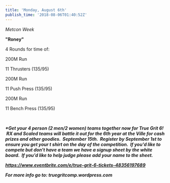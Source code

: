 ```yaml
---
title: 'Monday, August 6th'
publish_time: '2018-08-06T01:40:52Z'
---
```


*Metcon Week*

**"Roney"**

4 Rounds for time of:

200M Run

11 Thrusters (135/95)

200M Run

11 Push Press (135/95)

200M Run

11 Bench Press (135/95)

 

***\*Get your 4 person (2 men/2 women) teams together now for True Grit
6!  RX and Scaled teams will battle it out for the 6th year at the Ville
for cash prizes and other goodies.  September 15th.  Register by
September 1st to ensure you get your t shirt on the day of the
competition.  If you'd like to compete but don't have a team we have a
signup sheet by the white board.  If you'd like to help judge please add
your name to the sheet.***

***<https://www.eventbrite.com/e/true-grit-6-tickets-48356197689>***

***For more info go to: truegritcomp.wordpress.com***
